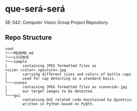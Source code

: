 # que-será-será
SE-342: Computer Vision Group Project Repository.

## Repo Structure

```
root
└───README.md
└───LICENSE
└───sample
│       containing JPEG formatted files as <size>_<color>_<gesture>.jpg
|       carrying different sizes and colors of bottle caps
│       used for cap detecting as a standard basis.
└───scenes
│       containing JPEG formatted files as scene<id>.jpg
│       our target images to be detected.
└───gui
        containing GUI related code maintained by @yuetsin.
        written in Python based on PyQt5.
```

